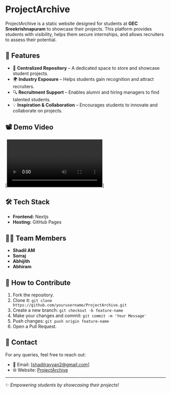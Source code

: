 
# ProjectArchive

ProjectArchive is a static website designed for students at **GEC Sreekrishnapuram** to showcase their projects. This platform provides students with visibility, helps them secure internships, and allows recruiters to assess their potential.

## 🚀 Features
- 📌 **Centralized Repository** – A dedicated space to store and showcase student projects.
- 🌍 **Industry Exposure** – Helps students gain recognition and attract recruiters.
- 🔍 **Recruitment Support** – Enables alumni and hiring managers to find talented students.
- 💡 **Inspiration & Collaboration** – Encourages students to innovate and collaborate on projects.

## 📽️ Demo Video
[![Watch the Video](https://codecompasss.github.io/project_archive/public/video/demowebsitevideo.mp4)]

## 🛠️ Tech Stack
- **Frontend:** Nextjs
- **Hosting:** GitHub Pages

## 👨‍💻 Team Members
- **Shadil AM**  
- **Sorraj**  
- **Abhijith**  
- **Abhiram**

## 📜 How to Contribute
1. Fork the repository.
2. Clone it: `git clone https://github.com/yourusername/ProjectArchive.git`
3. Create a new branch: `git checkout -b feature-name`
4. Make your changes and commit: `git commit -m 'Your Message'`
5. Push changes: `git push origin feature-name`
6. Open a Pull Request.

## 📩 Contact
For any queries, feel free to reach out:  
- 📧 Email: [shadilrayyan2@gmail.com]  
- 🌐 Website: [ProjectArchive](https://codecompasss.github.io/project_archive/)

---
✨ *Empowering students by showcasing their projects!*
